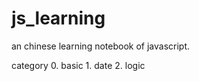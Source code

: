 # js_learning

an chinese learning notebook of javascript.

category 
    0. basic
    1. date
    2. logic